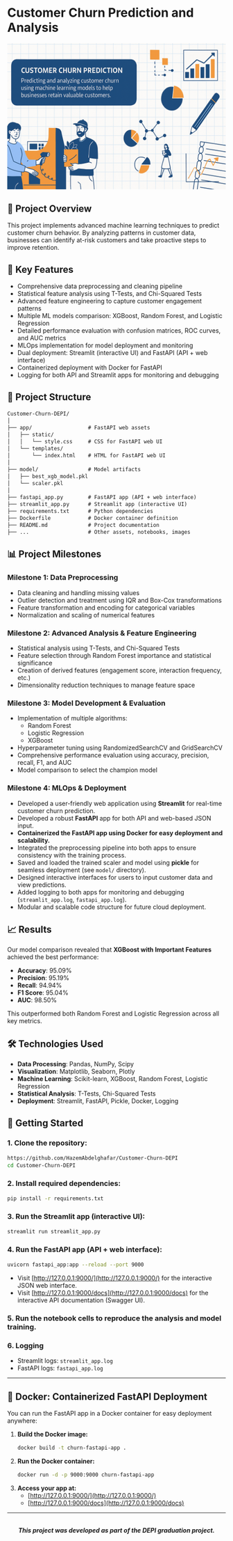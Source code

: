 # Customer Churn Prediction and Analysis

<div align="center">
  <img src="./assets/Label_Image.png" alt="Customer Churn" width="600px">
</div>

## 🧠 Project Overview

This project implements advanced machine learning techniques to predict customer churn behavior. By analyzing patterns in customer data, businesses can identify at-risk customers and take proactive steps to improve retention.

## 🚀 Key Features

- Comprehensive data preprocessing and cleaning pipeline
- Statistical feature analysis using T-Tests, and Chi-Squared Tests
- Advanced feature engineering to capture customer engagement patterns
- Multiple ML models comparison: XGBoost, Random Forest, and Logistic Regression
- Detailed performance evaluation with confusion matrices, ROC curves, and AUC metrics
- MLOps implementation for model deployment and monitoring
- Dual deployment: Streamlit (interactive UI) and FastAPI (API + web interface)
- Containerized deployment with Docker for FastAPI
- Logging for both API and Streamlit apps for monitoring and debugging

## 📁 Project Structure

```
Customer-Churn-DEPI/
│
├── app/                  # FastAPI web assets
│   ├── static/
│   │   └── style.css     # CSS for FastAPI web UI
│   └── templates/
│       └── index.html    # HTML for FastAPI web UI
│
├── model/                # Model artifacts
│   ├── best_xgb_model.pkl
│   └── scaler.pkl
│
├── fastapi_app.py        # FastAPI app (API + web interface)
├── streamlit_app.py      # Streamlit app (interactive UI)
├── requirements.txt      # Python dependencies
├── Dockerfile            # Docker container definition
├── README.md             # Project documentation
├── ...                   # Other assets, notebooks, images
```

## 📊 Project Milestones

### Milestone 1: Data Preprocessing
- Data cleaning and handling missing values
- Outlier detection and treatment using IQR and Box-Cox transformations
- Feature transformation and encoding for categorical variables
- Normalization and scaling of numerical features

### Milestone 2: Advanced Analysis & Feature Engineering
- Statistical analysis using T-Tests, and Chi-Squared Tests
- Feature selection through Random Forest importance and statistical significance
- Creation of derived features (engagement score, interaction frequency, etc.)
- Dimensionality reduction techniques to manage feature space

### Milestone 3: Model Development & Evaluation
- Implementation of multiple algorithms:
  - Random Forest
  - Logistic Regression
  - XGBoost
- Hyperparameter tuning using RandomizedSearchCV and GridSearchCV
- Comprehensive performance evaluation using accuracy, precision, recall, F1, and AUC
- Model comparison to select the champion model

### Milestone 4: MLOps & Deployment
- Developed a user-friendly web application using **Streamlit** for real-time customer churn prediction.
- Developed a robust **FastAPI** app for both API and web-based JSON input.
- **Containerized the FastAPI app using Docker for easy deployment and scalability.**
- Integrated the preprocessing pipeline into both apps to ensure consistency with the training process.
- Saved and loaded the trained scaler and model using **pickle** for seamless deployment (see `model/` directory).
- Designed interactive interfaces for users to input customer data and view predictions.
- Added logging to both apps for monitoring and debugging (`streamlit_app.log`, `fastapi_app.log`).
- Modular and scalable code structure for future cloud deployment.

## 📈 Results

Our model comparison revealed that **XGBoost with Important Features** achieved the best performance:

- **Accuracy**: 95.09%
- **Precision**: 95.19%
- **Recall**: 94.94%
- **F1 Score**: 95.04%
- **AUC**: 98.50%

This outperformed both Random Forest and Logistic Regression across all key metrics.

## 🛠️ Technologies Used

- **Data Processing**: Pandas, NumPy, Scipy
- **Visualization**: Matplotlib, Seaborn, Plotly
- **Machine Learning**: Scikit-learn, XGBoost, Random Forest, Logistic Regression
- **Statistical Analysis**: T-Tests, Chi-Squared Tests
- **Deployment**: Streamlit, FastAPI, Pickle, Docker, Logging

## 🔧 Getting Started

### 1. Clone the repository:
```bash
https://github.com/HazemAbdelghafar/Customer-Churn-DEPI
cd Customer-Churn-DEPI
```

### 2. Install required dependencies:
```bash
pip install -r requirements.txt
```

### 3. Run the Streamlit app (interactive UI):
```bash
streamlit run streamlit_app.py
```

### 4. Run the FastAPI app (API + web interface):
```bash
uvicorn fastapi_app:app --reload --port 9000
```
- Visit [http://127.0.0.1:9000/](http://127.0.0.1:9000/) for the interactive JSON web interface.
- Visit [http://127.0.0.1:9000/docs](http://127.0.0.1:9000/docs) for the interactive API documentation (Swagger UI).

### 5. Run the notebook cells to reproduce the analysis and model training.

### 6. Logging
- Streamlit logs: `streamlit_app.log`
- FastAPI logs: `fastapi_app.log`

---

## 🚢 Docker: Containerized FastAPI Deployment

You can run the FastAPI app in a Docker container for easy deployment anywhere:

1. **Build the Docker image:**
   ```sh
   docker build -t churn-fastapi-app .
   ```
2. **Run the Docker container:**
   ```sh
   docker run -d -p 9000:9000 churn-fastapi-app
   ```
3. **Access your app at:**
   - [http://127.0.0.1:9000/](http://127.0.0.1:9000/)
   - [http://127.0.0.1:9000/docs](http://127.0.0.1:9000/docs)

---

<br>
<div align="center"> <b><i>This project was developed as part of the DEPI graduation project.</i></b> </div>

